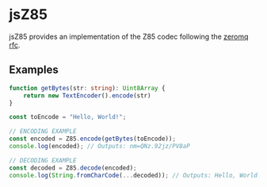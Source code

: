# jsZ85
jsZ85 provides an implementation of the Z85 codec following the [zeromq rfc](https://rfc.zeromq.org/spec/32/).

## Examples
```typescript
function getBytes(str: string): Uint8Array {
    return new TextEncoder().encode(str)
}

const toEncode = "Hello, World!";

// ENCODING EXAMPLE
const encoded = Z85.encode(getBytes(toEncode));
console.log(encoded); // Outputs: nm=QNz.92jz/PV8aP

// DECODING EXAMPLE
const decoded = Z85.decode(encoded);
console.log(String.fromCharCode(...decoded)); // Outputs: Hello, World!
```
